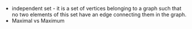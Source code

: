 * independent set - it is a set of vertices belonging to a graph such that no two elements of this set have an edge connecting them in
  the graph.
* Maximal vs Maximum
